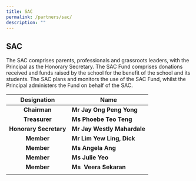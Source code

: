 ```yaml
---
title: SAC
permalink: /partners/sac/
description: ""
---
```

## SAC

The SAC comprises parents, professionals and grassroots leaders, with the Principal as the Honorary Secretary. The SAC Fund comprises donations received and funds raised by the school for the benefit of the school and its students. The SAC plans and monitors the use of the SAC Fund, whilst the Principal administers the Fund on behalf of the SAC.

| **Designation**  | **Name**  |
|:-:|---|
| **Chairman**  | **Mr Jay Ong Peng Yong**  |
| **Treasurer**  | **Ms Phoebe Teo Teng**  |
| **Honorary Secretary**  | **Mr Jay Westly Mahardale**  |
| **Member**  | **Mr Lim Yew Ling, Dick**  |
| **Member**  | **Ms Angela Ang**  |
| **Member**  | **Ms Julie Yeo**  |
| **Member**  | **Ms  Veera Sekaran**  |
|   |   |
